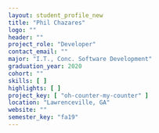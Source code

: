 ```yaml
---
layout: student_profile_new
title: "Phil Chazares"
logo: ""
header: ""
project_role: "Developer"
contact_email: ""
major: "I.T., Conc. Software Development"
graduation_year: 2020
cohort: ""
skills: [ ]
highlights: [ ]
project_key: [ "oh-counter-my-counter" ]
location: "Lawrenceville, GA"
website: ""
semester_key: "fa19"
---
```

